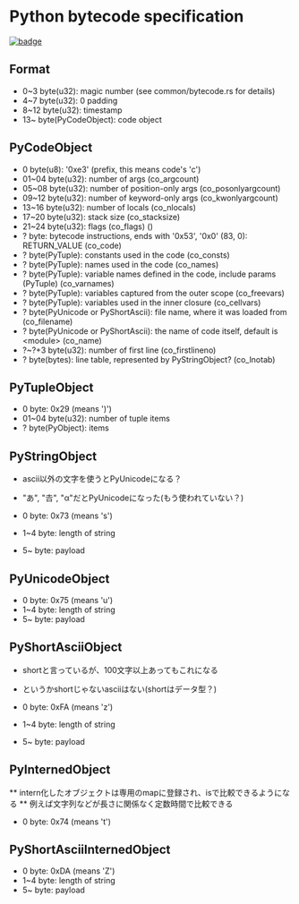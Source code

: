 # Python bytecode specification

[![badge](https://img.shields.io/endpoint.svg?url=https%3A%2F%2Fgezf7g7pd5.execute-api.ap-northeast-1.amazonaws.com%2Fdefault%2Fsource_up_to_date%3Fowner%3Derg-lang%26repos%3Derg%26ref%3Dmain%26path%3Ddoc/EN/python/bytecode_specification.md%26commit_hash%3D9f6a4a43fcf7e4f58cabe6e5a7546820fd9f5ff4)](https://gezf7g7pd5.execute-api.ap-northeast-1.amazonaws.com/default/source_up_to_date?owner=erg-lang&repos=erg&ref=main&path=doc/EN/python/bytecode_specification.md&commit_hash=9f6a4a43fcf7e4f58cabe6e5a7546820fd9f5ff4)

## Format

* 0~3 byte(u32): magic number (see common/bytecode.rs for details)
* 4~7 byte(u32): 0 padding
* 8~12 byte(u32): timestamp
* 13~ byte(PyCodeObject): code object

## PyCodeObject

* 0     byte(u8): '0xe3' (prefix, this means code's 'c')
* 01~04 byte(u32): number of args (co_argcount)
* 05~08 byte(u32): number of position-only args (co_posonlyargcount)
* 09~12 byte(u32): number of keyword-only args (co_kwonlyargcount)
* 13~16 byte(u32): number of locals (co_nlocals)
* 17~20 byte(u32): stack size (co_stacksize)
* 21~24 byte(u32): flags (co_flags) ()
* ?     byte: bytecode instructions, ends with '0x53', '0x0' (83, 0): RETURN_VALUE (co_code)
* ?     byte(PyTuple): constants used in the code (co_consts)
* ?     byte(PyTuple): names used in the code (co_names)
* ?     byte(PyTuple): variable names defined in the code, include params (PyTuple) (co_varnames)
* ?     byte(PyTuple): variables captured from the outer scope (co_freevars)
* ?     byte(PyTuple): variables used in the inner closure (co_cellvars)
* ?     byte(PyUnicode or PyShortAscii): file name, where it was loaded from (co_filename)
* ?     byte(PyUnicode or PyShortAscii): the name of code itself, default is \<module\> (co_name)
* ?~?+3 byte(u32): number of first line (co_firstlineno)
* ?     byte(bytes): line table, represented by PyStringObject? (co_lnotab)

## PyTupleObject

* 0     byte: 0x29 (means ')')
* 01~04 byte(u32): number of tuple items
* ?     byte(PyObject): items

## PyStringObject

* ascii以外の文字を使うとPyUnicodeになる？
* "あ", "𠮷", "α"だとPyUnicodeになった(もう使われていない？)

* 0     byte: 0x73 (means 's')
* 1~4   byte: length of string
* 5~    byte: payload

## PyUnicodeObject

* 0     byte: 0x75 (means 'u')
* 1~4   byte: length of string
* 5~    byte: payload

## PyShortAsciiObject

* shortと言っているが、100文字以上あってもこれになる
* というかshortじゃないasciiはない(shortはデータ型？)

* 0     byte: 0xFA (means 'z')
* 1~4   byte: length of string
* 5~    byte: payload

## PyInternedObject

** intern化したオブジェクトは専用のmapに登録され、isで比較できるようになる
** 例えば文字列などが長さに関係なく定数時間で比較できる

* 0     byte: 0x74 (means 't')

## PyShortAsciiInternedObject

* 0     byte: 0xDA (means 'Z')
* 1~4   byte: length of string
* 5~    byte: payload
